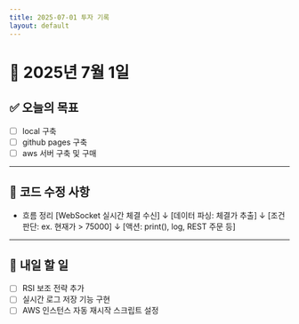 ```yaml
---
title: 2025-07-01 투자 기록
layout: default
---
```


# 📅 2025년 7월 1일

## ✅ 오늘의 목표
- [ ] local 구축
- [ ] github pages 구축
- [ ] aws 서버 구축 및 구매

---

## 🔧 코드 수정 사항
- 흐름 정리
[WebSocket 실시간 체결 수신]
        ↓
[데이터 파싱: 체결가 추출]
        ↓
[조건 판단: ex. 현재가 > 75000]
        ↓
[액션: print(), log, REST 주문 등]


---

## 📝 내일 할 일
- [ ] RSI 보조 전략 추가
- [ ] 실시간 로그 저장 기능 구현
- [ ] AWS 인스턴스 자동 재시작 스크립트 설정
